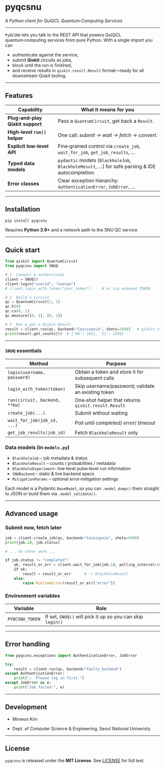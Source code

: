 # pyqcsnu

*A Python client for QuIQCL Quantum‑Computing Services*

---

`PyQCSNU` lets you talk to the REST API that powers QuIQCL
quantum‑computing services from pure Python.  With a single import you can

* authenticate against the service,
* submit **Qiskit** circuits as jobs,
* block until the run is finished,
* and receive results in `qiskit.result.Result` format—ready for all downstream
  Qiskit tooling.

---

## Features

| Capability                       | What it means for you                                                                           |
| -------------------------------- | ----------------------------------------------------------------------------------------------- |
| **Plug‑and‑play Qiskit support** | Pass a `QuantumCircuit`, get back a `Result`.                                                   |
| **High‑level `run()` helper**    | One call: *submit → wait → fetch → convert*.                                                    |
| **Explicit low‑level API**       | Fine‑grained control via `create_job`, `wait_for_job`, `get_job_results`, …                     |
| **Typed data models**            | `pydantic` models (`BlackholeJob`, `BlackholeResult`, …) for safe parsing & IDE autocompletion. |
| **Error classes**                | Clear exception hierarchy: `AuthenticationError`, `JobError`, …                                 |

---

## Installation

```bash
pip install pyqcsnu
```

Requires **Python 3.9+** and a network path to the SNU QC service.

---

## Quick start

```python
from qiskit import QuantumCircuit
from pyqcsnu import SNUQ

# 1  Connect & authenticate
client = SNUQ()
client.login("userid", "userpw")    
# client.login_with_token("your_token")     # or via endowed TOKEN

# 2  Build a circuit
qc = QuantumCircuit(2, 2)
qc.h(0)
qc.cx(0, 1)
qc.measure([0, 1], [0, 1])

# 3  Run & get a Qiskit Result
result = client.run(qc, backend="Cassiopeia", shots=2048)   # qiskit.result.Result instance
print(result.get_counts())  # {'00': 1012, '11': 1036}
```

---

### `SNUQ` essentials

| Method                        | Purpose                                             |
| ----------------------------- | --------------------------------------------------- |
| `login(username, password)`   | Obtain a token and store it for subsequent calls    |
| `login_with_token(token)`     | Skip username/password; validate an existing token  |
| `run(circuit, backend, **kw)` | One‑shot helper that returns `qiskit.result.Result` |
| `create_job(...)`             | Submit without waiting                              |
| `wait_for_job(job_id, ...)`   | Poll until *completed*/ *error*/ *timeout*          |
| `get_job_results(job_id)`     | Fetch `BlackholeResult` only                        |

### Data models (in `models.py`)

* `BlackholeJob`       – job metadata & status
* `BlackholeResult`    – counts / probabilities / metadata
* `BlackholeExperiment`– low‑level pulse‑level run information
* `SNUBackend`         – static & live backend specs
* `MitigationParams`   – optional error‑mitigation settings

Each model is a Pydantic `BaseModel`, so you can `.model_dump()` them straight
to JSON or build them via `.model_validate()`.

---

## Advanced usage

### Submit now, fetch later

```python
job = client.create_job(qc, backend="Cassiopeia", shots=5000)
print(job.id, job.status)

# ... do other work ...

if job.status != "completed":
    ok, result_or_err = client.wait_for_job(job.id, polling_interval=10, timeout=900)
    if ok:
        result = result_or_err      # -> BlackholeResult
    else:
        raise RuntimeError(result_or_err["error"])
```

### Environment variables

| Variable           | Role                                                       |
| ------------------ | ---------------------------------------------------------- |
| `PYQCSNU_TOKEN`    | If set, `SNUQ()` will pick it up so you can skip `login()` |

---

## Error handling

```python
from pyqcsnu.exceptions import AuthenticationError, JobError

try:
    result = client.run(qc, backend="faulty_backend")   
except AuthenticationError:
    print("⚠️  Please log in first.")
except JobError as e:
    print("Job failed:", e)
```

---

## Development

* Minwoo Kim
- Dept. of Computer Science & Engineering, Seoul National Univeristy

---

## License

`pyqcsnu` is released under the **MIT License**.  See [LICENSE](LICENSE) for
full text.

